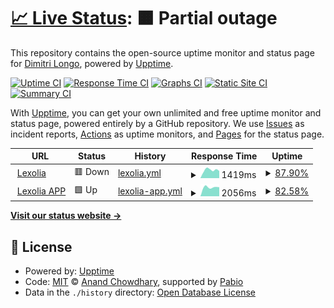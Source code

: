 # [📈 Live Status](https://dimitrilongo.github.io/uptime): <!--live status--> **🟧 Partial outage**

This repository contains the open-source uptime monitor and status page for [Dimitri Longo](https://elanathemes.fr), powered by [Upptime](https://github.com/upptime/upptime).

[![Uptime CI](https://github.com/dimitrilongo/uptime/workflows/Uptime%20CI/badge.svg)](https://github.com/dimitrilongo/uptime/actions?query=workflow%3A%22Uptime+CI%22)
[![Response Time CI](https://github.com/dimitrilongo/uptime/workflows/Response%20Time%20CI/badge.svg)](https://github.com/dimitrilongo/uptime/actions?query=workflow%3A%22Response+Time+CI%22)
[![Graphs CI](https://github.com/dimitrilongo/uptime/workflows/Graphs%20CI/badge.svg)](https://github.com/dimitrilongo/uptime/actions?query=workflow%3A%22Graphs+CI%22)
[![Static Site CI](https://github.com/dimitrilongo/uptime/workflows/Static%20Site%20CI/badge.svg)](https://github.com/dimitrilongo/uptime/actions?query=workflow%3A%22Static+Site+CI%22)
[![Summary CI](https://github.com/dimitrilongo/uptime/workflows/Summary%20CI/badge.svg)](https://github.com/dimitrilongo/uptime/actions?query=workflow%3A%22Summary+CI%22)

With [Upptime](https://upptime.js.org), you can get your own unlimited and free uptime monitor and status page, powered entirely by a GitHub repository. We use [Issues](https://github.com/dimitrilongo/uptime/issues) as incident reports, [Actions](https://github.com/dimitrilongo/uptime/actions) as uptime monitors, and [Pages](https://dimitrilongo.github.io/uptime) for the status page.

<!--start: status pages-->
<!-- This summary is generated by Upptime (https://github.com/upptime/upptime) -->
<!-- Do not edit this manually, your changes will be overwritten -->
<!-- prettier-ignore -->
| URL | Status | History | Response Time | Uptime |
| --- | ------ | ------- | ------------- | ------ |
| <img alt="" src="https://icons.duckduckgo.com/ip3/www.lexolia.com.ico" height="13"> [Lexolia](https://www.lexolia.com) | 🟥 Down | [lexolia.yml](https://github.com/dimitrilongo/uptime/commits/HEAD/history/lexolia.yml) | <details><summary><img alt="Response time graph" src="./graphs/lexolia/response-time-week.png" height="20"> 1419ms</summary><br><a href="https://status.lexolia.com/history/lexolia"><img alt="Response time 1419" src="https://img.shields.io/endpoint?url=https%3A%2F%2Fraw.githubusercontent.com%2Fdimitrilongo%2Fuptime%2FHEAD%2Fapi%2Flexolia%2Fresponse-time.json"></a><br><a href="https://status.lexolia.com/history/lexolia"><img alt="24-hour response time 917" src="https://img.shields.io/endpoint?url=https%3A%2F%2Fraw.githubusercontent.com%2Fdimitrilongo%2Fuptime%2FHEAD%2Fapi%2Flexolia%2Fresponse-time-day.json"></a><br><a href="https://status.lexolia.com/history/lexolia"><img alt="7-day response time 1419" src="https://img.shields.io/endpoint?url=https%3A%2F%2Fraw.githubusercontent.com%2Fdimitrilongo%2Fuptime%2FHEAD%2Fapi%2Flexolia%2Fresponse-time-week.json"></a><br><a href="https://status.lexolia.com/history/lexolia"><img alt="30-day response time 1419" src="https://img.shields.io/endpoint?url=https%3A%2F%2Fraw.githubusercontent.com%2Fdimitrilongo%2Fuptime%2FHEAD%2Fapi%2Flexolia%2Fresponse-time-month.json"></a><br><a href="https://status.lexolia.com/history/lexolia"><img alt="1-year response time 1419" src="https://img.shields.io/endpoint?url=https%3A%2F%2Fraw.githubusercontent.com%2Fdimitrilongo%2Fuptime%2FHEAD%2Fapi%2Flexolia%2Fresponse-time-year.json"></a></details> | <details><summary><a href="https://status.lexolia.com/history/lexolia">87.90%</a></summary><a href="https://status.lexolia.com/history/lexolia"><img alt="All-time uptime 87.90%" src="https://img.shields.io/endpoint?url=https%3A%2F%2Fraw.githubusercontent.com%2Fdimitrilongo%2Fuptime%2FHEAD%2Fapi%2Flexolia%2Fuptime.json"></a><br><a href="https://status.lexolia.com/history/lexolia"><img alt="24-hour uptime 73.16%" src="https://img.shields.io/endpoint?url=https%3A%2F%2Fraw.githubusercontent.com%2Fdimitrilongo%2Fuptime%2FHEAD%2Fapi%2Flexolia%2Fuptime-day.json"></a><br><a href="https://status.lexolia.com/history/lexolia"><img alt="7-day uptime 87.90%" src="https://img.shields.io/endpoint?url=https%3A%2F%2Fraw.githubusercontent.com%2Fdimitrilongo%2Fuptime%2FHEAD%2Fapi%2Flexolia%2Fuptime-week.json"></a><br><a href="https://status.lexolia.com/history/lexolia"><img alt="30-day uptime 87.90%" src="https://img.shields.io/endpoint?url=https%3A%2F%2Fraw.githubusercontent.com%2Fdimitrilongo%2Fuptime%2FHEAD%2Fapi%2Flexolia%2Fuptime-month.json"></a><br><a href="https://status.lexolia.com/history/lexolia"><img alt="1-year uptime 87.90%" src="https://img.shields.io/endpoint?url=https%3A%2F%2Fraw.githubusercontent.com%2Fdimitrilongo%2Fuptime%2FHEAD%2Fapi%2Flexolia%2Fuptime-year.json"></a></details>
| <img alt="" src="https://icons.duckduckgo.com/ip3/app.lexolia.com.ico" height="13"> [Lexolia APP](https://app.lexolia.com) | 🟩 Up | [lexolia-app.yml](https://github.com/dimitrilongo/uptime/commits/HEAD/history/lexolia-app.yml) | <details><summary><img alt="Response time graph" src="./graphs/lexolia-app/response-time-week.png" height="20"> 2056ms</summary><br><a href="https://status.lexolia.com/history/lexolia-app"><img alt="Response time 2056" src="https://img.shields.io/endpoint?url=https%3A%2F%2Fraw.githubusercontent.com%2Fdimitrilongo%2Fuptime%2FHEAD%2Fapi%2Flexolia-app%2Fresponse-time.json"></a><br><a href="https://status.lexolia.com/history/lexolia-app"><img alt="24-hour response time 1592" src="https://img.shields.io/endpoint?url=https%3A%2F%2Fraw.githubusercontent.com%2Fdimitrilongo%2Fuptime%2FHEAD%2Fapi%2Flexolia-app%2Fresponse-time-day.json"></a><br><a href="https://status.lexolia.com/history/lexolia-app"><img alt="7-day response time 2056" src="https://img.shields.io/endpoint?url=https%3A%2F%2Fraw.githubusercontent.com%2Fdimitrilongo%2Fuptime%2FHEAD%2Fapi%2Flexolia-app%2Fresponse-time-week.json"></a><br><a href="https://status.lexolia.com/history/lexolia-app"><img alt="30-day response time 2056" src="https://img.shields.io/endpoint?url=https%3A%2F%2Fraw.githubusercontent.com%2Fdimitrilongo%2Fuptime%2FHEAD%2Fapi%2Flexolia-app%2Fresponse-time-month.json"></a><br><a href="https://status.lexolia.com/history/lexolia-app"><img alt="1-year response time 2056" src="https://img.shields.io/endpoint?url=https%3A%2F%2Fraw.githubusercontent.com%2Fdimitrilongo%2Fuptime%2FHEAD%2Fapi%2Flexolia-app%2Fresponse-time-year.json"></a></details> | <details><summary><a href="https://status.lexolia.com/history/lexolia-app">82.58%</a></summary><a href="https://status.lexolia.com/history/lexolia-app"><img alt="All-time uptime 82.58%" src="https://img.shields.io/endpoint?url=https%3A%2F%2Fraw.githubusercontent.com%2Fdimitrilongo%2Fuptime%2FHEAD%2Fapi%2Flexolia-app%2Fuptime.json"></a><br><a href="https://status.lexolia.com/history/lexolia-app"><img alt="24-hour uptime 100.00%" src="https://img.shields.io/endpoint?url=https%3A%2F%2Fraw.githubusercontent.com%2Fdimitrilongo%2Fuptime%2FHEAD%2Fapi%2Flexolia-app%2Fuptime-day.json"></a><br><a href="https://status.lexolia.com/history/lexolia-app"><img alt="7-day uptime 82.58%" src="https://img.shields.io/endpoint?url=https%3A%2F%2Fraw.githubusercontent.com%2Fdimitrilongo%2Fuptime%2FHEAD%2Fapi%2Flexolia-app%2Fuptime-week.json"></a><br><a href="https://status.lexolia.com/history/lexolia-app"><img alt="30-day uptime 82.58%" src="https://img.shields.io/endpoint?url=https%3A%2F%2Fraw.githubusercontent.com%2Fdimitrilongo%2Fuptime%2FHEAD%2Fapi%2Flexolia-app%2Fuptime-month.json"></a><br><a href="https://status.lexolia.com/history/lexolia-app"><img alt="1-year uptime 82.58%" src="https://img.shields.io/endpoint?url=https%3A%2F%2Fraw.githubusercontent.com%2Fdimitrilongo%2Fuptime%2FHEAD%2Fapi%2Flexolia-app%2Fuptime-year.json"></a></details>

<!--end: status pages-->

[**Visit our status website →**](https://dimitrilongo.github.io/uptime)

## 📄 License

- Powered by: [Upptime](https://github.com/upptime/upptime)
- Code: [MIT](./LICENSE) © [Anand Chowdhary](https://anandchowdhary.com), supported by [Pabio](https://pabio.com)
- Data in the `./history` directory: [Open Database License](https://opendatacommons.org/licenses/odbl/1-0/)

